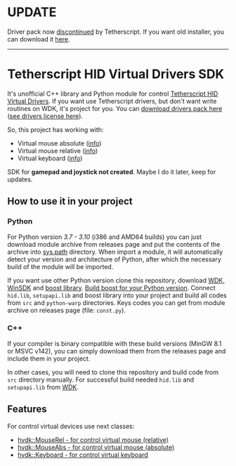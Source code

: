 # UPDATE

Driver pack now [discontinued](https://tetherscript.com/hid-blog/hvdk-now-discontinued/) by Tetherscript.
If you want old installer, you can download it [here](https://drive.google.com/file/d/187LNApgncszKQCVv66DmujcytTRaHB40/).

---

# Tetherscript HID Virtual Drivers SDK

It's unofficial C++ library and Python module for control [Tetherscript HID Virtual Drivers](https://tetherscript.com/hid-driver-kit-home/). If you want use Tetherscript drivers, but don't want write routines on WDK, it's project for you. You can [download drivers pack here](https://tetherscript.com/hid-driver-kit-download/) ([see drivers license here](https://tetherscript.com/kbhid/hidkb-licensing/)).

So, this project has working with:

* Virtual mouse absolute ([info](https://tetherscript.com/kbhid/hid-using-the-mouse-driver-abs/))
* Virtual mouse relative ([info](https://tetherscript.com/kbhid/hid-using-the-mouse-driver-rel/))
* Virtual keyboard ([info](https://tetherscript.com/kbhid/hidkb-using-the-keyboard-driver/))

SDK for **gamepad and joystick not created**. Maybe I do it later, keep for updates.

## How to use it in your project

### Python

For Python version *3.7 - 3.10* (i386 and AMD64 builds) you can just download module archive from releases page and put the contents of the archive into [sys.path](https://docs.python.org/3/using/windows.html#finding-modules/) directory. When import a module, it will automatically detect your version and  architecture of Python, after which the necessary build of the module will be imported.

If you want use other Python version clone this repository, download [WDK, WinSDK](https://docs.microsoft.com/en-us/windows-hardware/drivers/download-the-wdk) and [boost library](https://www.boost.org/users/download/). [Build boost for your Python version](https://www.boost.org/doc/libs/1_79_0/libs/python/doc/html/building.html). Connect `hid.lib`, `setupapi.lib` and boost library into your project and build all codes from `src` and `python-warp` directories. Keys codes you can get from module archive on releases page (file: `const.py`).

### C++

If your compiler is binary compatible with these build versions (MinGW 8.1 or MSVC v142), you can simply download them from the releases page and include them in your project.

In other cases, you will need to clone this repository and build code from `src` directory manually. For successful build needed `hid.lib` and `setupapi.lib` from [WDK](https://docs.microsoft.com/en-us/windows-hardware/drivers/download-the-wdk).

## Features

For control virtual devices use next classes:

* [hvdk::MouseRel - for control virtual mouse (relative)](docs/MouseRel.md)
* [hvdk::MouseAbs - for control virtual mouse (absolute)](docs/MouseAbs.md)
* [hvdk::Keyboard - for control virtual keyboard](docs/Keyboard.md)
